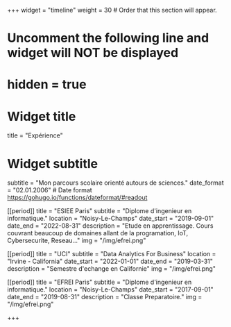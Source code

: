 +++
widget = "timeline"
weight = 30  # Order that this section will appear.

# Uncomment the following line and widget will NOT be displayed
# hidden = true

# Widget title
title = "Expérience"
# Widget subtitle

subtitle = "Mon parcours scolaire orienté autours de sciences."
date_format = "02.01.2006" # Date format https://gohugo.io/functions/dateformat/#readout

[[period]]
  title = "ESIEE Paris"
  subtitle = "Diplome d'ingenieur en informatique."
  location = "Noisy-Le-Champs"
  date_start = "2019-09-01"
  date_end = "2022-08-31"
  description = "Etude en apprentissage. Cours couvrant beaucoup de domaines allant de la programation, IoT, Cybersecurite, Reseau..."
  img = "/img/efrei.png"

[[period]]
  title = "UCI"
  subtitle = "Data Analytics For Business"
  location = "Irvine - California"
  date_start = "2022-01-01"
  date_end = "2019-03-31"
  description = "Semestre d'echange en Californie"
  img = "/img/efrei.png"

[[period]]
  title = "EFREI Paris"
  subtitle = "Diplome d'ingenieur en informatique."
  location = "Noisy-Le-Champs"
  date_start = "2017-09-01"
  date_end = "2019-08-31"
  description = "Classe Preparatoire."
  img = "/img/efrei.png"

  
  
+++